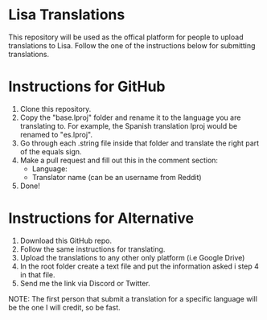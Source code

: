 # Lisa Translations

This repository will be used as the offical platform for people to upload translations to Lisa. Follow the one of the instructions below for submitting translations.

# Instructions for GitHub
1. Clone this repository.
2. Copy the "base.lproj" folder and rename it to the language you are translating to. For example, the Spanish translation lproj would be renamed to "es.lproj".
3. Go through each .string file inside that folder and translate the right part of the equals sign.
4. Make a pull request and fill out this in the comment section:
      - Language:
      - Translator name (can be an username from Reddit)
5. Done!

# Instructions for Alternative
1. Download this GitHub repo.
2. Follow the same instructions for translating.
3. Upload the translations to any other only platform (i.e Google Drive)
4. In the root folder create a text file and put the information asked i step 4 in that file.
5. Send me the link via Discord or Twitter.

NOTE: The first person that submit a translation for a specific language will be the one I will credit, so be fast.
